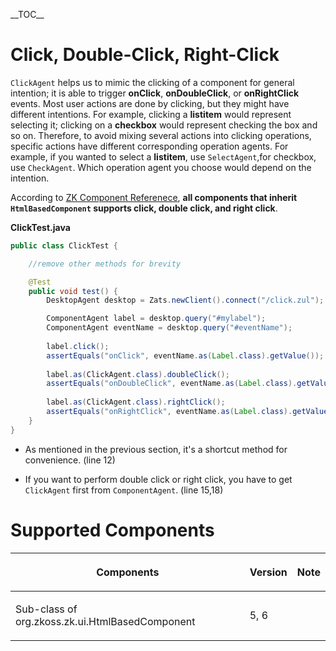 

\_\_TOC\_\_

# Click, Double-Click, Right-Click

`ClickAgent` helps us to mimic the clicking of a component for general
intention; it is able to trigger <b>onClick</b>, <b>onDoubleClick</b>,
or <b>onRightClick</b> events. Most user actions are done by clicking,
but they might have different intentions. For example, clicking a
<b>listitem</b> would represent selecting it; clicking on a
<b>checkbox</b> would represent checking the box and so on. Therefore,
to avoid mixing several actions into clicking operations, specific
actions have different corresponding operation agents. For example, if
you wanted to select a <b>listitem</b>, use `SelectAgent`,for checkbox,
use `CheckAgent`. Which operation agent you choose would depend on the
intention.

According to [ZK Component
Referenece](http://books.zkoss.org/wiki/ZK_Component_Reference/Base_Components/HtmlBasedComponent),
**all components that inherit `HtmlBasedComponent` supports click,
double click, and right click**.

**ClickTest.java**

``` java
public class ClickTest {

    //remove other methods for brevity

    @Test
    public void test() {
        DesktopAgent desktop = Zats.newClient().connect("/click.zul");

        ComponentAgent label = desktop.query("#mylabel");
        ComponentAgent eventName = desktop.query("#eventName");
        
        label.click();
        assertEquals("onClick", eventName.as(Label.class).getValue());
        
        label.as(ClickAgent.class).doubleClick();
        assertEquals("onDoubleClick", eventName.as(Label.class).getValue());
        
        label.as(ClickAgent.class).rightClick();
        assertEquals("onRightClick", eventName.as(Label.class).getValue());
    }
}
```

- As mentioned in the previous section, it's a shortcut method for
  convenience. (line 12)

<!-- -->

- If you want to perform double click or right click, you have to get
  `ClickAgent` first from `ComponentAgent`. (line 15,18)

# Supported Components

<table>
<thead>
<tr class="header">
<th><center>
<p>Components</p>
</center></th>
<th><center>
<p>Version</p>
</center></th>
<th><center>
<p>Note</p>
</center></th>
</tr>
</thead>
<tbody>
<tr class="odd">
<td><p>Sub-class of <javadoc> org.zkoss.zk.ui.HtmlBasedComponent
</javadoc></p></td>
<td><p>5, 6</p></td>
<td></td>
</tr>
</tbody>
</table>

 
